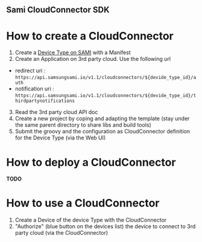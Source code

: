 Sami CloudConnector SDK
-----------------------


How to create a CloudConnector
==============================

1. Create a [Device Type on SAMI](https://developer.samsungsami.io/sami/sami-documentation/developer-user-portals.html#creating-a-device-type) with a Manifest
2. Create an Application on 3rd party cloud. Use the following url
  * redirect uri : `https://api.samsungsami.io/v1.1/cloudconnectors/${devide_type_id}/auth`
  * notification uri : `https://api.samsungsami.io/v1.1/cloudconnectors/${devide_type_id}/thirdpartynotifications`
3. Read the 3rd party cloud API doc
4. Create a new project by coping and adapting the template (stay under the same parent directory to share libs and build tools)
5. Submit the groovy and the configuration as CloudConnector definition for the Device Type (via the Web UI)


How to deploy a CloudConnector
==============================

**TODO**

How to use a CloudConnector
===========================

1. Create a Device of the device Type with the CloudConnector
2. "Authorize" (blue button on the devices list) the device to connect to 3rd party cloud (via the CloudConnector)
